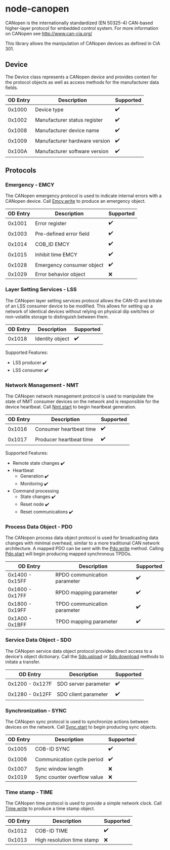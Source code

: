 # node-canopen
CANopen is the internationally standardized (EN 50325-4) CAN-based
higher-layer protocol for embedded control system. For more information on
CANopen see http://www.can-cia.org/

This library allows the manipulation of CANopen devices as defined in CiA 301.

## Device
The Device class represents a CANopen device and provides context for the
protocol objects as well as access methods for the manufacturer data fields.

 OD Entry | Description                   | Supported
 -------- | ----------------------------- | ------------------------
  0x1000  | Device type                   | :heavy_check_mark:
  0x1002  | Manufacturer status register  | :heavy_check_mark:
  0x1008  | Manufacturer device name      | :heavy_check_mark:
  0x1009  | Manufacturer hardware version | :heavy_check_mark:
  0x100A  | Manufacturer software version | :heavy_check_mark:

## Protocols
### Emergency - EMCY
The CANopen emergency protocol is used to indicate internal errors with a
CANopen device. Call [Emcy.write][1] to produce an emergency object.

 OD Entry | Description               | Supported
 -------- | ------------------------- | ------------------------
  0x1001  | Error register            | :heavy_check_mark:
  0x1003  | Pre-defined error field   | :heavy_check_mark:
  0x1014  | COB_ID EMCY               | :heavy_check_mark:
  0x1015  | Inhibit time EMCY         | :heavy_check_mark:
  0x1028  | Emergency consumer object | :heavy_check_mark:
  0x1029  | Error behavior object     | :x:

[1]: https://daxbot.github.io/node-canopen/#emcywrite

### Layer Setting Services - LSS
The CANopen layer setting services protocol allows the CAN-ID and bitrate of
an LSS consumer device to be modified. This allows for setting up a network of
identical devices without relying on physical dip switches or non-volatile
storage to distinguish between them.

 OD Entry | Description             | Supported
 -------- | ----------------------- | ------------------------
  0x1018  | Identity object         | :heavy_check_mark:

Supported Features:
 - LSS producer :heavy_check_mark:
 - LSS consumer :heavy_check_mark:

### Network Management - NMT
The CANopen network management protocol is used to manipulate the state of
NMT consumer devices on the network and is responsible for the device heartbeat.
Call [Nmt.start][2] to begin heartbeat generation.

 OD Entry | Description             | Supported
 -------- | ----------------------- | ------------------------
  0x1016  | Consumer heartbeat time | :heavy_check_mark:
  0x1017  | Producer heartbeat time | :heavy_check_mark:

Supported Features:
 - Remote state changes :heavy_check_mark:
 - Heartbeat
   - Generation :heavy_check_mark:
   - Monitoring :heavy_check_mark:
 - Command processing
    - State changes :heavy_check_mark:
    - Reset node :heavy_check_mark:
    - Reset communications :heavy_check_mark:

[2]: https://daxbot.github.io/node-canopen/#nmtstart

### Process Data Object - PDO
The CANopen process data object protocol is used for broadcasting data changes
with minimal overhead, similar to a more traditional CAN network architecture.
A mapped PDO can be sent with the [Pdo.write][3] method. Calling
[Pdo.start][4] will begin producing mapped synchronous TPDOs.

 OD Entry        | Description                  | Supported
 --------------- | ---------------------------- | ------------------
 0x1400 - 0x15FF | RPDO communication parameter | :heavy_check_mark:
 0x1600 - 0x17FF | RPDO mapping parameter       | :heavy_check_mark:
 0x1800 - 0x19FF | TPDO communication parameter | :heavy_check_mark:
 0x1A00 - 0x1BFF | TPDO mapping parameter       | :heavy_check_mark:

[3]: https://daxbot.github.io/node-canopen/#pdowrite
[4]: https://daxbot.github.io/node-canopen/#pdostart

### Service Data Object - SDO
The CANopen service data object protocol provides direct access to a device's
object dictionary. Call the [Sdo.upload][5] or [Sdo.download][6] methods to
initate a transfer.

 OD Entry        | Description          | Supported
 --------------- | -------------------- | --------------------
 0x1200 - 0x127F | SDO server parameter | :heavy_check_mark:
 0x1280 - 0x12FF | SDO client parameter | :heavy_check_mark:

[5]: https://daxbot.github.io/node-canopen/#sdoupload
[6]: https://daxbot.github.io/node-canopen/#sdodownload

### Synchronization - SYNC
The CANopen sync protocol is used to synchronize actions between devices on the
network. Call [Sync.start][7] to begin producing sync objects.

 OD Entry | Description                 | Supported
 -------- | --------------------------- | -----------------------------
  0x1005  | COB-ID SYNC                 | :heavy_check_mark:
  0x1006  | Communication cycle period  | :heavy_check_mark:
  0x1007  | Sync window length          | :x:
  0x1019  | Sync counter overflow value | :x:

[7]: https://daxbot.github.io/node-canopen/#syncstart

###  Time stamp - TIME
The CANopen time protocol is used to provide a simple network clock. Call
[Time.write][8] to produce a time stamp object.

 OD Entry | Description                | Supported
 -------- | -------------------------- | ---------
  0x1012  | COB-ID TIME                | :heavy_check_mark:
  0x1013  | High resolution time stamp | :x:

[8]: https://daxbot.github.io/node-canopen/#timewrite